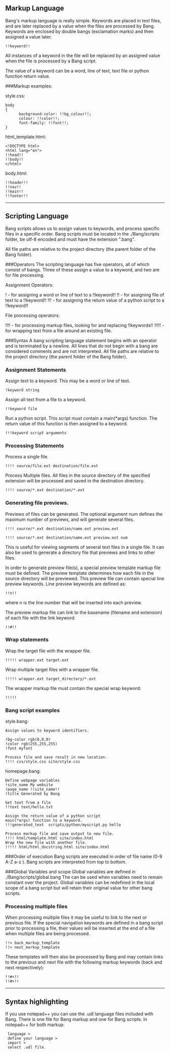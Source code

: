 Markup Language
---------------
Bang's markup language is really simple.
Keywords are placed in text files,
and are later replaced by a value when the files are processed by Bang.
Keywords are enclosed by double bangs (exclamation marks)
and then assigned a value later.

    !!keyword!!

All instances of a keyword in the file will be replaced by an assigned value
when the file is processed by a Bang script.

The value of a keyword can be a word, line of text, text file
or python function return value. 


###Markup examples:

style.css:

    body
    {
		  background-color: !!bg_colour!!;
		  colour: !!color!!;
		  font-family: !!font!!;
    }

html_template.html:
      
    <!DOCTYPE html>
    <html lang="en">
    !!head!!
    !!body!!
    </html>

body.html:

    !!header!!
    !!nav!!
    !!main!!
    !!footer!!

--------------------------------------------------------------------------------

Scripting Language
------------------
Bang scripts allows us to assign values to keywords,
and process specific files in a specific order.
Bang scripts must be located in the ./Bang/scripts folder,
be utf-8 encoded and must have the extension ".bang".


All file paths are relative to the project directory (the parent folder of the Bang folder).

###Operators
The scripting language has five operators, all of which consist of bangs.
Three of these assign a value to a keyword, and two are for file processing.

Assignment Operators:

  !    - for assigning a word or line of text to a !!keyword!!
  !!   - for assigning file of text to a !!keyword!!
  !!!  - for assigning the return value of a python script to a !!keyword!!

File processing operators:

  !!!! - for processing markup files, looking for and replacing !!keywords!!
  !!!!! - for wrapping text from a file around an existing file.

###Syntax
A bang scripting language statement begins with an operator and is terminated by a newline.
All lines that do not begin with a bang are considered comments and are not interpreted.
All file paths are relative to the project directory (the parent folder of the Bang folder).


### Assignment Statements

Assign text to a keyword. This may be a word or line of text.

    !keyword string
    
Assign all text from a file to a keyword.

    !!keyword file
    
Run a python script. This script must contain a main(*args) function.
The return value of this function is then assigned to a keyword.

    !!!keyword script arguments

### Processing Statements
    
Process a single file.

    !!!! source/file.ext destination/file.ext

Process Multiple files.
All files in the source directory of the specified extension 
will be processed and saved in the destination directory.
 
    !!!! source/*.ext destination/*.ext

### Generating file previews.
Previews of files can be generated.
The optional argument num defines the maximum number of previews, and will generate several files.

    !!!! source/*.ext destination/name.ext preview.ext

    !!!! source/*.ext destination/name.ext preview.ext num

This is useful for viewing segments of several text files in a single file.
It can also be used to generate a directory file that previews and links to other files. 

In order to generate preview file(s), a special preview template markup file must be defined.
The preview template determines how each file in the source directory will be previewed.
This preview file can contain special line preview keywords.
Line preview keywords are defined as:

    !!n!!

where n is the line number that will be inserted into each preview.

The preview markup file can link to the basename (filename and extension) of each file with the link keyword:

    !!#!!

### Wrap statements
Wrap the target file with the wrapper file.

    !!!!! wrapper.ext target.ext

Wrap multiple  target files with a wrapper file. 

    !!!!! wrapper.ext target_directory/*.ext

The wrapper markup file must  contain the special wrap keyword:
    
    !!!!! 

### Bang script examples

style.bang:

    Assign values to keyword identifiers.
    
    !bg-color rgb(0,0,0)
    !color rgb(255,255,255)
    !font myfont
    
    Process file and save result in new location.
    !!!! css/style.css site/style.css
  
  homepage.bang:

    Define webpage variables
    !site_name My website
    !page_name !!site_name!!
    !title Generated by Bang
    
    Get text from a file
    !!text text/hello.txt
    
    Assign the return value of a python script
    main(*args) function to a keyword.
    !!!generated_text  scripts/python/myscript.py hello

    Process markup file and save output to new file.    
    !!!! html/template.html site/index.html
    Wrap the new file with another file.
    !!!!! html/html_docstring.html site/index.html

###Order of execution
Bang scripts are executed in order of file name (0-9 A-Z a-z ).
Bang scripts are interpreted from top to bottom.

###Global Variables and scope
Global variables are defined in  ./Bang/scripts/global.bang
The can be used when variables need to remain constant over the project.
Global variables can be redefined in the local scope of a bang script
but will retain their original value for other bang scripts.
 
### Processing multiple files
When processing multiple files it may be useful to link to the next or previous file.
If the special navigation keywords are defined in a bang script prior to processing a file,
their values will be inserted at the end of a file when multiple files are being processed.  

    !!< back_markup_template
    !!> next_markup_template

These templates will then also be processed by Bang and 
may contain links to the previous and next file with the following markup keywords 
(back and next respectively):

    !!#<!!
    !!#>!!

--------------------------------------------------------------------------------    

Syntax highlighting
-------------------------
If you use notepad++ you can use the .udl language files included with Bang.
There is one file for Bang markup and one for Bang scripts.
In notepad++ for both markup: 

     language > 
     define your language > 
     import > 
     select .udl file.
